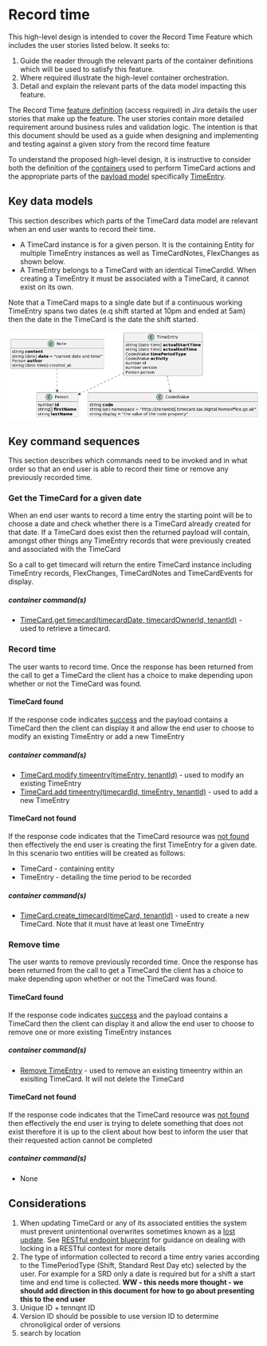 

# Record time

This high-level design is intended to cover the Record Time Feature which includes the user stories listed below. It seeks to:

1.  Guide the reader through the relevant parts of the container definitions which will be used to satisfy this feature.
2.  Where required illustrate the high-level container orchestration.
3.  Detail and explain the relevant parts of the data model impacting this feature.

The Record Time [feature definition](https://collaboration.homeoffice.gov.uk/jira/browse/EAHW-925) (access required) in Jira details the user stories that make up the feature. The user stories contain more detailed requirement around business rules and validation logic. The intention is that this document should be used as a guide when designing and implementing and testing against a given story from the record time feature

To understand the proposed high-level design, it is instructive to consider both the definition of the [containers](../../container-definition.md) used to perform TimeCard actions and the appropriate parts of the [payload model](../../payload.md) specifically [TimeEntry](../../payload.md#timeentry).

## Key data models

This section describes which parts of the TimeCard data model are relevant when an end user wants to record their time.
- A TimeCard instance is for a given person. It is the containing Entity for multiple TimeEntry instances as well as TimeCardNotes, FlexChanges as shown below. 
- A TimeEntry belongs to a TimeCard with an identical TimeCardId. When creating a TimeEntry it must be associated with a TimeCard, it cannot exist on its own.

Note that a TimeCard maps to a single date but if a continuous working TimeEntry spans two dates (e.q shift started at 10pm and ended at 5am) then the date in the TimeCard is the date the shift started.

![](../../images/payload-model.png)

## Key command sequences
This section describes which commands need to be invoked and in what order so that an end user is able to record their time or remove any previously recorded time.

### Get the TimeCard for a given date
When an end user wants to record a time entry the starting point will be to choose a date and check whether there is a TimeCard already created for that date. If a TimeCard does exist then the returned payload will contain, amongst other things any TimeEntry records that were previously created and associated with the TimeCard

So a call to get timecard will return the entire TimeCard instance including TimeEntry records, FlexChanges, TimeCardNotes and TimeCardEvents for display.

##### container command(s)
- [TimeCard.get timecard(timecardDate, timecardOwnerId, tenantId)](../../container-definition.md#get-timecard) - used to retrieve a timecard. 

### Record time
The user wants to record time. Once the response has been returned from the call to get a TimeCard the client has a choice to make depending upon whether or not the TimeCard was found.

#### TimeCard found
 If the response code indicates [success](https://github.com/UKHomeOffice/callisto-docs/blob/main/blueprints/restful-endpoint.md#handle-success-consistently) and the payload contains a TimeCard then the client can display it and allow the
end user to choose to modify an existing TimeEntry or add a new TimeEntry

##### container command(s)
- [TimeCard.modify timeentry(timeEntry, tenantId)](../../container-definition.md#modify-timeentry) - used to modify an existing TimeEntry 
- [TimeCard.add timeentry(timecardId, timeEntry, tenantId)](../../container-definition.md#add-timeentry) - used to add a new TimeEntry


#### TimeCard not found
If the response code indicates that the TimeCard resource was [not found](https://github.com/UKHomeOffice/callisto-docs/blob/main/blueprints/restful-endpoint.md#handle-errors-gracefully-and-return-standard-error-codes) then effectively the end user is creating the first TimeEntry for a given date. In this scenario two entities will
be created as follows:

- TimeCard - containing entity
- TimeEntry - detailing the time period to be recorded

##### container command(s)
- [TimeCard.create_timecard(timeCard, tenantId)](../../container-definition.md#create-timecard) - used to create a new TimeCard. Note that it must have at least one TimeEntry 

### Remove time
The user wants to remove previously recorded time. Once the response has been returned from the call to get a TimeCard the client has a choice to make depending upon whether or not the TimeCard was found.

#### TimeCard found
 If the response code indicates [success](https://github.com/UKHomeOffice/callisto-docs/blob/main/blueprints/restful-endpoint.md#handle-success-consistently) and the payload contains a TimeCard then the client can display it and allow the end user to choose to remove one or more existing TimeEntry instances

##### container command(s)
- [Remove TimeEntry](../../container-definition.md#remove-timeentry) - used to remove an existing timeentry within an exisiting TimeCard. It will not delete the TimeCard

#### TimeCard not found
If the response code indicates that the TimeCard resource was [not found](https://github.com/UKHomeOffice/callisto-docs/blob/main/blueprints/restful-endpoint.md#handle-errors-gracefully-and-return-standard-error-codes) then effectively the end user is trying to delete something that does not exist therefore it is up to the client about how best to inform the user that their requested action cannot be completed

##### container command(s)
- None

## Considerations

1.  When updating TimeCard or any of its associated entities the system must prevent unintentional overwrites sometimes known as a [lost update](https://www.w3.org/1999/04/Editing/#3.1).  See [RESTful endpoint blueprint](https://github.com/UKHomeOffice/callisto-docs/blob/main/blueprints/restful-endpoint.md#managing-resource-contention) for guidance on dealing with locking in a RESTful context for more details
2.  The type of information collected to record a time entry varies according to the TimePeriodType (Shift, Standard Rest Day etc) selected by the user. For example for a SRD only a date is required but for a shift a start time and end time is collected. **WW - this needs more thought - we should add direction in this document for how to go about presenting this to the end user**
3. Unique ID + tennqnt ID
4. Version ID  should be possible to use version ID to determine chronoligical order of versions
5. search by location



